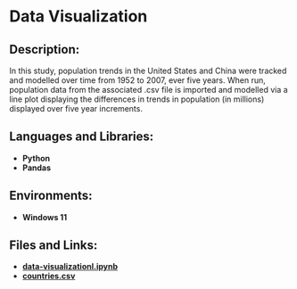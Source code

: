 <h1>Data Visualization</h1>

<h2>Description:</h2>
In this study, population trends in the United States and China were tracked and modelled over time from 1952 to 2007, ever five years. When run, population data from the associated .csv file is imported and modelled via a line plot displaying the differences in trends in population (in millions) displayed over five year increments.
<br />


<h2>Languages and Libraries:</h2>

- <b>Python</b> 
- <b>Pandas</b>

<h2>Environments:</h2>

- <b>Windows 11</b> 

<h2>Files and Links:</h2>

- <b>[data-visualizationl.ipynb](https://github.com/andrew-disario/data-visualization/blob/main/data-visualization.ipynb)</b> 
- <b>[countries.csv](https://github.com/andrew-disario/data-visualization/blob/main/countries.csv)</b> 
